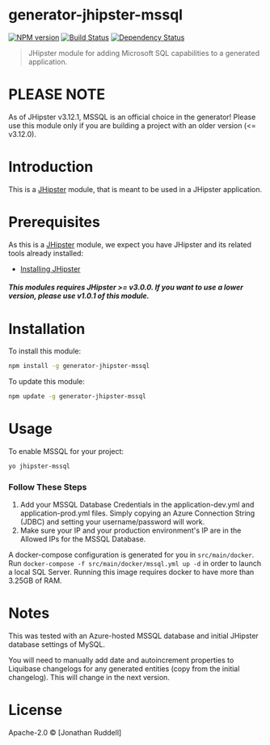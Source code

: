 # generator-jhipster-mssql
[![NPM version][npm-image]][npm-url] [![Build Status][travis-image]][travis-url] [![Dependency Status][daviddm-image]][daviddm-url]
> JHipster module for adding Microsoft SQL capabilities to a generated application.

# PLEASE NOTE

As of JHipster v3.12.1, MSSQL is an official choice in the generator!  Please use this module only if you are building 
a project with an older version (<= v3.12.0).

# Introduction

This is a [JHipster](http://jhipster.github.io/) module, that is meant to be used in a JHipster application.

# Prerequisites

As this is a [JHipster](http://jhipster.github.io/) module, we expect you have JHipster and its related tools already installed:

- [Installing JHipster](https://jhipster.github.io/installation.html)

##### This modules requires JHipster >= v3.0.0.  If you want to use a lower version, please use v1.0.1 of this module.

# Installation

To install this module:

```bash
npm install -g generator-jhipster-mssql
```

To update this module:
```bash
npm update -g generator-jhipster-mssql
```

# Usage

To enable MSSQL for your project:

```bash
yo jhipster-mssql
```
### Follow These Steps
1. Add your MSSQL Database Credentials in the application-dev.yml and application-prod.yml files.  Simply copying an Azure Connection String (JDBC) and setting your username/password will work.
2. Make sure your IP and your production environment's IP are in the Allowed IPs for the MSSQL Database.

A docker-compose configuration is generated for you in `src/main/docker`.  Run `docker-compose -f src/main/docker/mssql.yml up -d` in order to launch a local SQL Server.  Running this image requires docker
to have more than 3.25GB of RAM.

# Notes

This was tested with an Azure-hosted MSSQL database and initial JHipster database settings of MySQL. 

You will need to manually add date and autoincrement properties to Liquibase changelogs for any generated entities (copy from the initial changelog).  This will change in the next version.

# License

Apache-2.0 © [Jonathan Ruddell]

[npm-image]: https://img.shields.io/npm/v/generator-jhipster-mssql.svg
[npm-url]: https://npmjs.org/package/generator-jhipster-mssql
[travis-image]: https://travis-ci.org/ruddell/generator-jhipster-mssql.svg?branch=master
[travis-url]: https://travis-ci.org/ruddell/generator-jhipster-mssql
[daviddm-image]: https://david-dm.org/ruddell/generator-jhipster-mssql.svg?theme=shields.io
[daviddm-url]: https://david-dm.org/ruddell/generator-jhipster-module
